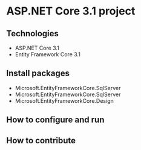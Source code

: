 # ASP.NET Core 3.1 project
## Technologies
- ASP.NET Core 3.1
- Entity Framework Core 3.1
## Install packages
- Microsoft.EntityFrameworkCore.SqlServer
- Microsoft.EntityFrameworkCore.SqlServer
- Microsoft.EntityFrameworkCore.Design
## How to configure and run
## How to contribute
